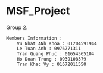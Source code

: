 # MSF_Project
Group 2.

	Members Information :
		Vu Nhat ANh Khoa : 01204591944
		Le Tuan Anh : 0976771311
		Tran Quang Phuc : 01654565104
		Ho Doan Trung : 0939108379
		Tran Khac Vy : 01672011550
			
